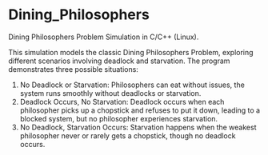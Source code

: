 # Dining_Philosophers
Dining Philosophers Problem Simulation in C/C++ (Linux).

This simulation models the classic Dining Philosophers Problem, exploring different scenarios involving deadlock and starvation. The program demonstrates three possible situations:

1. No Deadlock or Starvation: 
            Philosophers can eat without issues, the system runs smoothly without deadlocks or starvation.
2. Deadlock Occurs, No Starvation: 
            Deadlock occurs when each philosopher picks up a chopstick and refuses to put it down, leading to a blocked system, but no philosopher experiences starvation.
3. No Deadlock, Starvation Occurs: 
            Starvation happens when the weakest philosopher never or rarely gets a chopstick, though no deadlock occurs.
